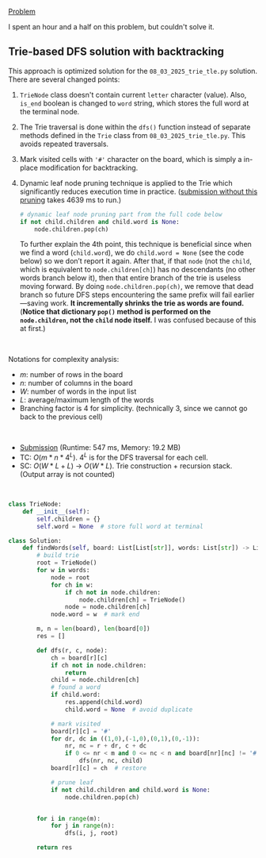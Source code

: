 [Problem](https://leetcode.com/problems/word-search-ii/description/)

I spent an hour and a half on this problem, but couldn't solve it.


## Trie-based DFS solution with backtracking

This approach is optimized solution for the `08_03_2025_trie_tle.py` solution. There are several changed points:
1. `TrieNode` class doesn't contain current `letter` character (value). Also, `is_end` boolean is changed to `word` string, which stores the full word at the terminal node.
2. The Trie traversal is done within the `dfs()` function instead of separate methods defined in the `Trie` class from `08_03_2025_trie_tle.py`. This avoids repeated traversals.
3. Mark visited cells with `'#'` character on the board, which is simply a in-place modification for backtracking.
4. Dynamic leaf node pruning technique is applied to the Trie which significantly reduces execution time in practice. ([submission without this pruning](https://leetcode.com/problems/word-search-ii/submissions/1722367279/) takes 4639 ms to run.)
    ```python
    # dynamic leaf node pruning part from the full code below
    if not child.children and child.word is None:
        node.children.pop(ch)
    ```

    To further explain the 4th point, this technique is beneficial since when we find a word (`child.word`), we do `child.word = None` (see the code below) so we don’t report it again. After that, if that `node` (not the `child`, which is equivalent to `node.children[ch]`) has no descendants (no other words branch below it), then that entire branch of the trie is useless moving forward. By doing `node.children.pop(ch)`, we remove that dead branch so future DFS steps encountering the same prefix will fail earlier—saving work. **It incrementally shrinks the trie as words are found.** (**Notice that dictionary `pop()` method is performed on the `node.children`, not the `child` node itself.** I was confused because of this at first.)

<br>

Notations for complexity analysis:
- $m$: number of rows in the board
- $n$: number of columns in the board
- $W$: number of words in the input list
- $L$: average/maximum length of the words
- Branching factor is 4 for simplicity. (technically 3, since we cannot go back to the previous cell)

<br>

- [Submission](https://leetcode.com/problems/word-search-ii/submissions/1722367406/) (Runtime: 547 ms, Memory: 19.2 MB)
- TC: $O(m * n * 4^L)$. $4^L$ is for the DFS traversal for each cell.
- SC: $O(W*L+ L)$ -> $O(W*L)$. Trie construction + recursion stack. (Output array is not counted)

<br>

```python
class TrieNode:
    def __init__(self):
        self.children = {}
        self.word = None  # store full word at terminal

class Solution:
    def findWords(self, board: List[List[str]], words: List[str]) -> List[str]:
        # build trie
        root = TrieNode()
        for w in words:
            node = root
            for ch in w:
                if ch not in node.children:
                    node.children[ch] = TrieNode()
                node = node.children[ch]
            node.word = w  # mark end

        m, n = len(board), len(board[0])
        res = []

        def dfs(r, c, node):
            ch = board[r][c]
            if ch not in node.children:
                return
            child = node.children[ch]
            # found a word
            if child.word:
                res.append(child.word)
                child.word = None  # avoid duplicate

            # mark visited
            board[r][c] = '#'
            for dr, dc in ((1,0),(-1,0),(0,1),(0,-1)):
                nr, nc = r + dr, c + dc
                if 0 <= nr < m and 0 <= nc < n and board[nr][nc] != '#':
                    dfs(nr, nc, child)
            board[r][c] = ch  # restore

            # prune leaf
            if not child.children and child.word is None:
                node.children.pop(ch)


        for i in range(m):
            for j in range(n):
                dfs(i, j, root)

        return res

```